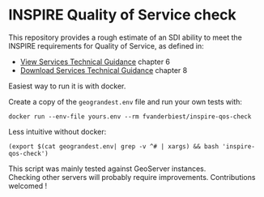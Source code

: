 # INSPIRE Quality of Service check

This repository provides a rough estimate of an SDI ability to meet the INSPIRE requirements for Quality of Service, as defined in: 
 * [View Services Technical Guidance](http://inspire.ec.europa.eu/documents/Network_Services/TechnicalGuidance_ViewServices_v3.11.pdf) chapter 6
 * [Download Services Technical Guidance](http://inspire.ec.europa.eu/documents/Network_Services/Technical_Guidance_Download_Services_v3.1.pdf) chapter 8


Easiest way to run it is with docker.

Create a copy of the `geograndest.env` file and run your own tests with:
```
docker run --env-file yours.env --rm fvanderbiest/inspire-qos-check
```

Less intuitive without docker:
```
(export $(cat geograndest.env| grep -v ^# | xargs) && bash 'inspire-qos-check')
```

This script was mainly tested against GeoServer instances.  
Checking other servers will probably require improvements. Contributions welcomed !
